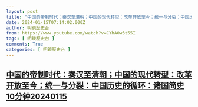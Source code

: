 ```yaml
---
layout: post
title: "中国的帝制时代：秦汉至清朝；中国的现代转型：改革开放至今；统一与分裂：中国历史的循环：诸国简史10分钟20240115"
date: 2024-01-15T07:14:02.000Z
author: 明鏡歷史台
from: https://www.youtube.com/watch?v=CYhA0w3t55I
tags: [ 明鏡歷史台 ]
comments: True
categories: [ 明鏡歷史台 ]
---
```

<!--1705302842000-->
[中国的帝制时代：秦汉至清朝；中国的现代转型：改革开放至今；统一与分裂：中国历史的循环：诸国简史10分钟20240115](https://www.youtube.com/watch?v=CYhA0w3t55I)
------

<div>

</div>

